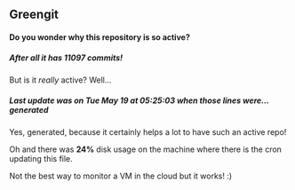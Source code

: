 ## Greengit

#### Do you wonder why this repository is so active?

##### After all it has 11097 commits!

But is it *really* active? Well...

##### Last update was on Tue May 19 at 05:25:03 when those lines were... generated

Yes, generated, because it certainly helps a lot to have such an active repo!

Oh and there was **24%** disk usage on the machine
where there is the cron updating this file.

Not the best way to monitor a VM in the cloud but it works! :)
